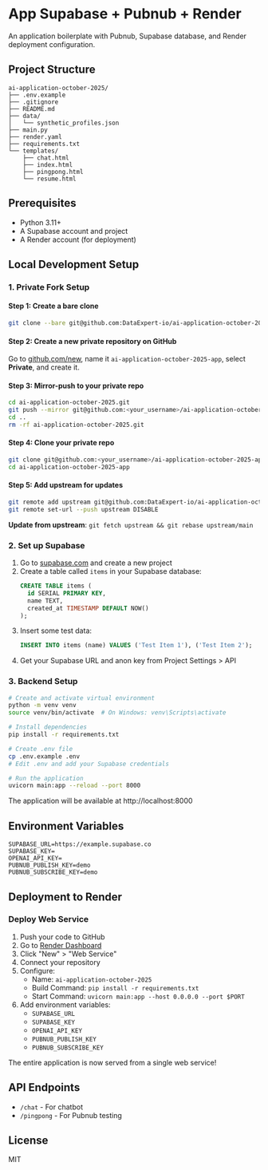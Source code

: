 # App Supabase + Pubnub + Render

An application boilerplate with Pubnub, Supabase database, and Render deployment configuration.

## Project Structure

```
ai-application-october-2025/
├── .env.example
├── .gitignore
├── README.md
├── data/
│   └── synthetic_profiles.json
├── main.py
├── render.yaml
├── requirements.txt
└── templates/
    ├── chat.html
    ├── index.html
    ├── pingpong.html
    └── resume.html
```

## Prerequisites

- Python 3.11+
- A Supabase account and project
- A Render account (for deployment)

## Local Development Setup

### 1. Private Fork Setup

#### Step 1: Create a bare clone
```bash
git clone --bare git@github.com:DataExpert-io/ai-application-october-2025.git
```

#### Step 2: Create a new private repository on GitHub
Go to [github.com/new](https://github.com/new), name it `ai-application-october-2025-app`, select **Private**, and create it.

#### Step 3: Mirror-push to your private repo
```bash
cd ai-application-october-2025.git
git push --mirror git@github.com:<your_username>/ai-application-october-2025-app.git
cd ..
rm -rf ai-application-october-2025.git
```

#### Step 4: Clone your private repo
```bash
git clone git@github.com:<your_username>/ai-application-october-2025-app.git
cd ai-application-october-2025-app
```

#### Step 5: Add upstream for updates
```bash
git remote add upstream git@github.com:DataExpert-io/ai-application-october-2025.git
git remote set-url --push upstream DISABLE
```

**Update from upstream**: `git fetch upstream && git rebase upstream/main`

### 2. Set up Supabase

1. Go to [supabase.com](https://supabase.com) and create a new project
2. Create a table called `items` in your Supabase database:
   ```sql
   CREATE TABLE items (
     id SERIAL PRIMARY KEY,
     name TEXT,
     created_at TIMESTAMP DEFAULT NOW()
   );
   ```
3. Insert some test data:
   ```sql
   INSERT INTO items (name) VALUES ('Test Item 1'), ('Test Item 2');
   ```
4. Get your Supabase URL and anon key from Project Settings > API

### 3. Backend Setup

```bash
# Create and activate virtual environment
python -m venv venv
source venv/bin/activate  # On Windows: venv\Scripts\activate

# Install dependencies
pip install -r requirements.txt

# Create .env file
cp .env.example .env
# Edit .env and add your Supabase credentials

# Run the application
uvicorn main:app --reload --port 8000
```

The application will be available at http://localhost:8000

## Environment Variables
```
SUPABASE_URL=https://example.supabase.co
SUPABASE_KEY=
OPENAI_API_KEY=
PUBNUB_PUBLISH_KEY=demo
PUBNUB_SUBSCRIBE_KEY=demo
```

## Deployment to Render

### Deploy Web Service

1. Push your code to GitHub
2. Go to [Render Dashboard](https://dashboard.render.com)
3. Click "New" > "Web Service"
4. Connect your repository
5. Configure:
   - Name: `ai-application-october-2025`
   - Build Command: `pip install -r requirements.txt`
   - Start Command: `uvicorn main:app --host 0.0.0.0 --port $PORT`
6. Add environment variables:
   - `SUPABASE_URL`
   - `SUPABASE_KEY`
   - `OPENAI_API_KEY`
   - `PUBNUB_PUBLISH_KEY`
   - `PUBNUB_SUBSCRIBE_KEY`

The entire application is now served from a single web service!

## API Endpoints

- `/chat` - For chatbot
- `/pingpong` - For Pubnub testing

## License

MIT
